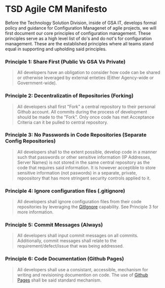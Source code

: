 # TSD Agile CM Manifesto
Before the Technology Solution Division, inside of GSA IT, develops formal policy and guidance for Configuration Managenet of agile projects, we will first document our core principles of configuration management. These principles serve as a high level list of do's and do not's for configuration management. These are the established principles where all teams stand equal in supporting and upholding said principles.

### Principle 1: Share First (Public Vs GSA Vs Private)
> All developers have an obligation to consider how code can be shared or otherwise leveraged by external enteties (Either Agency-wide or Government-wide).

### Principle 2: Decentralizatin of Repositories (Forking)
> All developers shall first "Fork" a central repository to their personal Github account. All commits during the process of development should be made to the "Fork". Only once code has met Acceptance Criteria can it be pulled to central repository.

### Principle 3: No Passwords in Code Repositories (Separate Config Repositories)
> All developers shall to the extent possible, develop code in a manner such that passwords or other sensitive information (IP Addresses, Server Names) is not stored in the same central repository as the code that requires said information. It is however acceptible to store sensitive information (not paswords) in a separate, private, repoository that has more stringent security controls applied to it.

### Principle 4: Ignore configuration files (.gitignore)
> All developers shall ignore configuration files from their code repositories by leveraging the [GitIgnore](http://git-scm.com/docs/gitignore) capability. See Principle 3 for more information.

### Principle 5: Commit Messages (Always)
> All developers shall input commit messages on all commits. Additionally, commit messages shall relate to the requirement/defect/issue that was being addressed.

### Principle 6: Code Documentation (Github Pages)
> All developers shall use a consistant, accessible, mechanism for writing and revisioning documention on code. The use of [Github Pages](https://pages.github.com/) shall be said standard mechanism.

